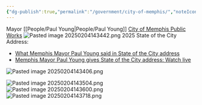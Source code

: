 ```yaml
---
{"dg-publish":true,"permalink":"/government/city-of-memphis/","noteIcon":"","created":"2025-05-20T09:18:16.203-05:00"}
---
```


Mayor [[People/Paul Young\|People/Paul Young]]
[City of Memphis Public Works](https://www.memphistn.gov/environmental-engineering/)
 ![Pasted image 20250204143442.png](/img/user/Pasted%20image%2020250204143442.png)
2025 State of the City Address: 
- [What Memphis Mayor Paul Young said in State of the City address](https://www.usatoday.com/story/news/politics/2025/01/30/paul-young-memphis-state-of-the-city/77717275007/)
- [Memphis Mayor Paul Young gives State of the City address: Watch live](https://www.commercialappeal.com/story/news/politics/2025/01/30/memphis-state-of-the-city-watch-live/78052797007/)

![Pasted image 20250204143406.png](/img/user/Pasted%20image%2020250204143406.png)

![Pasted image 20250204143504.png](/img/user/Pasted%20image%2020250204143504.png)
![Pasted image 20250204143600.png](/img/user/Pasted%20image%2020250204143600.png)
![Pasted image 20250204143718.png](/img/user/Pasted%20image%2020250204143718.png)
